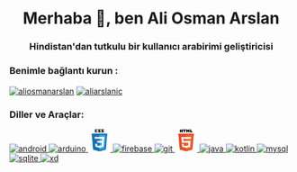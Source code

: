 <h1 align="center">Merhaba 👋, ben Ali Osman Arslan</h1>
<h3 align="center">Hindistan'dan tutkulu bir kullanıcı arabirimi geliştiricisi</h3>

<h3 align="left">Benimle bağlantı kurun :</h3>
<p align="left">
<a href="https://linkedin.com/in/aliosmanarslan" target="blank"><img align="center" src="https:// raw.githubusercontent.com/rahuldkjain/github-profile-readme-generator/master/src/images/icons/Social/linked-in-alt.svg" alt="aliosmanarslan" height="30" width="40" / ></a>
<a href="https://instagram.com/aliarslanic" target="boş"><img align="center" src="https://raw.githubusercontent.com/rahuldkjain/github-profile-readme-generator/master/src/images/icons/Social/instagram.svg" alt="aliarslanic" height="30" width="40" /></a>
</p >

<h3 align="left">Diller ve Araçlar:</h3>
<p align="left"> <a href="https://developer.android.com" target="_blank" rel="noreferrer"> <img src="https://raw.githubusercontent.com/devicons /devicon/master/icons/android/android-original-wordmark.svg" alt="android" width="40" height="40"/> </a> <a href="https://www.arduino .cc/" target="_blank" rel="noreferrer"> <img src="https://cdn.worldvectorlogo.com/logos/arduino-1.svg" alt="arduino" width="40" height= "40"/> </a> <a href="https://www.w3schools.com/css/" target="_blank" rel="noreferrer"> <img src="https://raw.githubusercontent.com/devicons/devicon/master/icons/css3/css3-original-wordmark.svg" alt="css3" width="40" height="40"/> </a> <a href="https: //firebase.google.com/" target="_blank" rel="noreferrer"> <img src="https://www.vectorlogo.zone/logos/firebase/firebase-icon.svg" alt="firebase" width="40" height="40"/> </a> <a href="https://git-scm.com/" target="_blank" rel="noreferrer"> <img src="https: //www.vectorlogo.zone/logos/git-scm/git-scm-icon.svg" alt="git" width="40" height="40"/> </a> <a href="https: //www.w3.org/html/"target="_blank" rel="noreferrer"> <img src="https://raw.githubusercontent.com/devicons/devicon/master/icons/html5/html5-original-wordmark.svg" alt="html5" genişlik ="40" height="40"/> </a> <a href="https://www.java.com" target="_blank" rel="noreferrer"> <img src="https:// raw.githubusercontent.com/devicons/devicon/master/icons/java/java-original.svg" alt="java" width="40" height="40"/> </a> <a href="https: //kotlinlang.org" target="_blank" rel="noreferrer"> <img src="https://www.vectorlogo.zone/logos/kotlinlang/kotlinlang-icon.svg" alt="kotlin"width="40" height="40"/> </a> <a href="https://www.mysql.com/" target="_blank" rel="noreferrer"> <img src="https: //raw.githubusercontent.com/devicons/devicon/master/icons/mysql/mysql-original-wordmark.svg" alt="mysql" width="40" height="40"/> </a> <a href ="https://www.sqlite.org/" target="_blank" rel="noreferrer"> <img src="https://www.vectorlogo.zone/logos/sqlite/sqlite-icon.svg" alt ="sqlite" width="40" height="40"/> </a> <a href="https://www.adobe.com/products/xd.html" target="_blank" rel="noreferrer "><img src="https://cdn.worldvectorlogo.com/logos/adobe-xd.svg" alt="xd" width="40" height="40"/> </a> </p>
